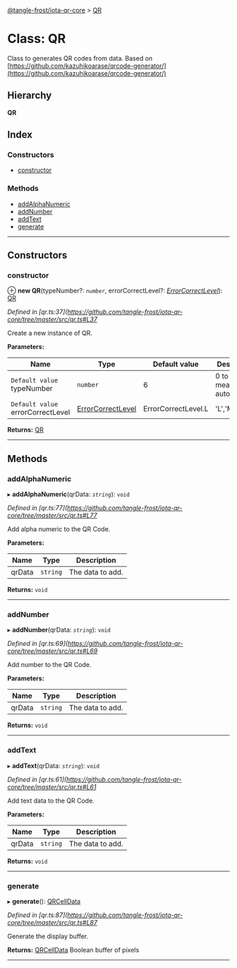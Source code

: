 [@tangle-frost/iota-qr-core](../README.md) > [QR](../classes/qr.md)

# Class: QR

Class to generates QR codes from data. Based on [https://github.com/kazuhikoarase/qrcode-generator/](https://github.com/kazuhikoarase/qrcode-generator/)

## Hierarchy

**QR**

## Index

### Constructors

* [constructor](qr.md#constructor)

### Methods

* [addAlphaNumeric](qr.md#addalphanumeric)
* [addNumber](qr.md#addnumber)
* [addText](qr.md#addtext)
* [generate](qr.md#generate)

---

## Constructors

<a id="constructor"></a>

###  constructor

⊕ **new QR**(typeNumber?: *`number`*, errorCorrectLevel?: *[ErrorCorrectLevel](../enums/errorcorrectlevel.md)*): [QR](qr.md)

*Defined in [qr.ts:37](https://github.com/tangle-frost/iota-qr-core/tree/master/src/qr.ts#L37*

Create a new instance of QR.

**Parameters:**

| Name | Type | Default value | Description |
| ------ | ------ | ------ | ------ |
| `Default value` typeNumber | `number` | 6 |  0 to 40, 0 means autodetect |
| `Default value` errorCorrectLevel | [ErrorCorrectLevel](../enums/errorcorrectlevel.md) |  ErrorCorrectLevel.L |  'L','M','Q','H' |

**Returns:** [QR](qr.md)

___

## Methods

<a id="addalphanumeric"></a>

###  addAlphaNumeric

▸ **addAlphaNumeric**(qrData: *`string`*): `void`

*Defined in [qr.ts:77](https://github.com/tangle-frost/iota-qr-core/tree/master/src/qr.ts#L77*

Add alpha numeric to the QR Code.

**Parameters:**

| Name | Type | Description |
| ------ | ------ | ------ |
| qrData | `string` |  The data to add. |

**Returns:** `void`

___
<a id="addnumber"></a>

###  addNumber

▸ **addNumber**(qrData: *`string`*): `void`

*Defined in [qr.ts:69](https://github.com/tangle-frost/iota-qr-core/tree/master/src/qr.ts#L69*

Add number to the QR Code.

**Parameters:**

| Name | Type | Description |
| ------ | ------ | ------ |
| qrData | `string` |  The data to add. |

**Returns:** `void`

___
<a id="addtext"></a>

###  addText

▸ **addText**(qrData: *`string`*): `void`

*Defined in [qr.ts:61](https://github.com/tangle-frost/iota-qr-core/tree/master/src/qr.ts#L61*

Add text data to the QR Code.

**Parameters:**

| Name | Type | Description |
| ------ | ------ | ------ |
| qrData | `string` |  The data to add. |

**Returns:** `void`

___
<a id="generate"></a>

###  generate

▸ **generate**(): [QRCellData](../#qrcelldata)

*Defined in [qr.ts:87](https://github.com/tangle-frost/iota-qr-core/tree/master/src/qr.ts#L87*

Generate the display buffer.

**Returns:** [QRCellData](../#qrcelldata)
Boolean buffer of pixels

___

